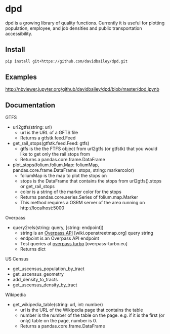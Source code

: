 # dpd

dpd is a growing library of quality functions. Currently it is useful for plotting population, employee, and job densities and public transportation accessibility.

Install
--------

```bash
pip install git+https://github.com/davidbailey/dpd.git
```

Examples
--------

http://nbviewer.jupyter.org/github/davidbailey/dpd/blob/master/dpd.ipynb

Documentation
--------

GTFS
* url2gtfs(string: url)
    * url is the URL of a GFTS file
    * Returns a gtfstk.feed.Feed
* get_rail_stops(gtfstk.feed.Feed: gtfs)
    * gtfs is the the FTFS object from url2gtfs (or gtfstk) that you would like to get only the rail stops from
    * Returns a pandas.core.frame.DataFrame
* plot_stops(folium.folium.Map: foliumMap, pandas.core.frame.DataFrame: stops, string: markercolor)
    * foliumMap is the map to plot the stops on
    * stops is the DataFrame that contains the stops from url2gtfs().stops or get_rail_stops
    * color is a string of the marker color for the stops
    * Returns pandas.core.series.Series of folium.map.Marker
    * This method requires a OSRM server of the area running on http://localhost:5000

Overpass
* query2rels(string: query, [string: endpoint])
  * string is an [Overpass API](https://wiki.openstreetmap.org/wiki/Overpass_API/Language_Guide) [wiki.openstreetmap.org] query string
  * endpoint is an Overpass API endpoint
  * Test queries at [overpass turbo](http://overpass-turbo.eu) [overpass-turbo.eu]
  * Returns dict

US Census
* get_uscensus_population_by_tract
* get_uscensus_geometry
* add_density_to_tracts
* get_uscensus_density_by_tract

Wikipedia
* get_wikipedia_table(string: url, int: number)
    * url is the URL of the Wikipedia page that contains the table
    * number is the number of the table on the page. e.g. if it is the first (or only) table on the page, number is 0.
    * Returns a pandas.core.frame.DataFrame
